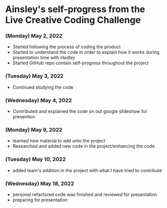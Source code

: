 # Ainsley's self-progress from the Live Creative Coding Challenge

### (Monday) May 2, 2022
- Started following the process of coding the product <br>
- Started to understand the code in order to explain how it works during presentation time with Hadley <br>
- Started GitHub repo contain self-progress throughout the project <br>


### (Tuesday) May 3, 2022
- Continued studying the code

### (Wednesday) May 4, 2022
- Contributed and explained the code on out google slideshow for presention

### (Monday) May 9, 2022
- learned new material to add unto the project <br>
- Researched and added new code in the project/enhancing the code

### (Tuesday) May 10, 2022
- added team's addition in the project with what I have tried to contribute

### (Wednesday) May 18, 2022
- personal refactored code was finished and reviewed for presentation <br>
- preparing for presentation
